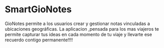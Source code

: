 # SmartGioNotes
 GioNotes permite a los usuarios crear y gestionar notas vinculadas a ubicaciones geográficas. La aplicacion ,pensada para los mas viajeros te permite capturar tus ideas en cada momento de tu viaje y llevarte ese recuerdo contigo permanente!!!!

